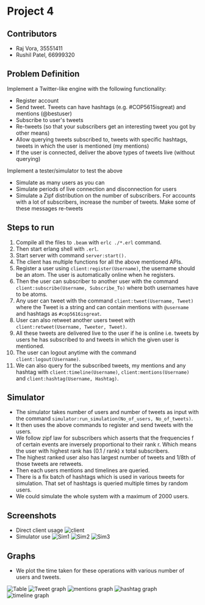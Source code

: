 # Project 4

## Contributors
 - Raj Vora, 35551411
 - Rushil Patel, 66999320

## Problem Definition

Implement a Twitter-like engine with the following functionality:

- Register account
- Send tweet. Tweets can have hashtags (e.g. #COP5615isgreat) and mentions (@bestuser)
- Subscribe to user's tweets
- Re-tweets (so that your subscribers get an interesting tweet you got by other means)
- Allow querying tweets subscribed to, tweets with specific hashtags, tweets in which the user is mentioned (my mentions)
- If the user is connected, deliver the above types of tweets live (without querying)

Implement a tester/simulator to test the above

-    Simulate as many users as you can
-    Simulate periods of live connection and disconnection for users
-    Simulate a Zipf distribution on the number of subscribers. For accounts with a lot of subscribers, increase the number of tweets. Make some of these messages re-tweets


## Steps to run

1. Compile all the files to `.beam` with `erlc ./*.erl` command.
2. Then start erlang shell with `.erl`.
3. Start server with command `server:start().`
4. The client has multiple functions for all the above mentioned APIs.
5. Register a user using `client:register(Username)`, the username should be an atom. The user is automatically online when he registers.
6. Then the user can subscriber to another user with the command `client:subscribe(Username, Subscribe_To)` where both usernames have to be atoms.
7. Any user can tweet with the command `client:tweet(Username, Tweet)` where the Tweet is a string and can contain mentions with `@username` and hashtags as `#cop5616isgreat`.
8. User can also retweet another users tweet with `client:retweet(Username, Tweeter, Tweet)`.
9. All these tweets are delivered live to the user if he is online i.e. tweets by users he has subscribed to and tweets in which the given user is mentioned.
10. The user can logout anytime with the command `client:logout(Username)`.
11. We can also query for the subscribed tweets, my mentions and any hashtag with `client:timeline(Username)`, `client:mentions(Username)` and `client:hashtag(Username, Hashtag)`.

## Simulator

- The simulator takes number of users and number of tweets as input with the command `simulator:run_simulation(No_of_users, No_of_tweets)`.
- It then uses the above commands to register and send tweets with the users.
- We follow zipf law for subscribers which asserts that the frequencies f of certain events are inversely proportional to their rank r. Which means the user with highest rank has (0.1 / rank) x total subscribers.
- The highest ranked user also has largest number of tweets and 1/8th of those tweets are retweets.
- Then each users mentions and timelines are queried.
- There is a fix batch of hashtags which is used in various tweets for simulation. That set of hashtags is queried multiple times by random users.
- We could simulate the whole system with a maximum of 2000 users.

## Screenshots

- Direct client usage
![client](./client.png)
- Simulator use
![Sim1](./simulator1.png)
![Sim2](./simulator2.png)
![Sim3](./simulator3.png)

## Graphs

- We plot the time taken for these operations with various number of users and tweets.

![Table](./Table.png)
![Tweet graph](./tweet.png)
![mentions graph](./mention.png)
![hashtag graph](./hashtag.png)
![timeline graph](./timeline.png)